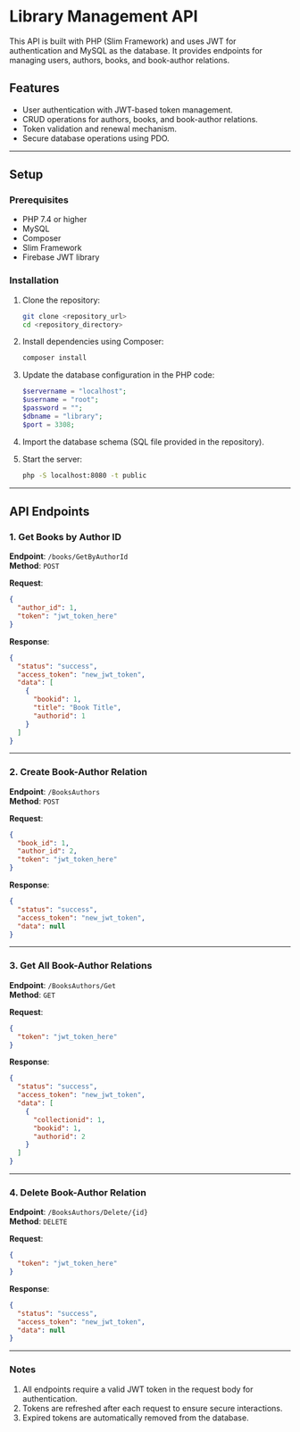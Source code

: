 
# Library Management API

This API is built with PHP (Slim Framework) and uses JWT for authentication and MySQL as the database. It provides endpoints for managing users, authors, books, and book-author relations.

## Features

- User authentication with JWT-based token management.
- CRUD operations for authors, books, and book-author relations.
- Token validation and renewal mechanism.
- Secure database operations using PDO.

---

## Setup

### Prerequisites

- PHP 7.4 or higher
- MySQL
- Composer
- Slim Framework
- Firebase JWT library

### Installation

1. Clone the repository:
   ```bash
   git clone <repository_url>
   cd <repository_directory>
   ```

2. Install dependencies using Composer:
   ```bash
   composer install
   ```

3. Update the database configuration in the PHP code:
   ```php
   $servername = "localhost";
   $username = "root";
   $password = "";
   $dbname = "library";
   $port = 3308;
   ```

4. Import the database schema (SQL file provided in the repository).

5. Start the server:
   ```bash
   php -S localhost:8080 -t public
   ```

---

## API Endpoints

### 1. Get Books by Author ID

**Endpoint**: `/books/GetByAuthorId`  
**Method**: `POST`  

**Request**:  
```json
{
  "author_id": 1,
  "token": "jwt_token_here"
}
```

**Response**:  
```json
{
  "status": "success",
  "access_token": "new_jwt_token",
  "data": [
    {
      "bookid": 1,
      "title": "Book Title",
      "authorid": 1
    }
  ]
}
```

---

### 2. Create Book-Author Relation

**Endpoint**: `/BooksAuthors`  
**Method**: `POST`  

**Request**:  
```json
{
  "book_id": 1,
  "author_id": 2,
  "token": "jwt_token_here"
}
```

**Response**:  
```json
{
  "status": "success",
  "access_token": "new_jwt_token",
  "data": null
}
```

---

### 3. Get All Book-Author Relations

**Endpoint**: `/BooksAuthors/Get`  
**Method**: `GET`  

**Request**:  
```json
{
  "token": "jwt_token_here"
}
```

**Response**:  
```json
{
  "status": "success",
  "access_token": "new_jwt_token",
  "data": [
    {
      "collectionid": 1,
      "bookid": 1,
      "authorid": 2
    }
  ]
}
```

---

### 4. Delete Book-Author Relation

**Endpoint**: `/BooksAuthors/Delete/{id}`  
**Method**: `DELETE`  

**Request**:  
```json
{
  "token": "jwt_token_here"
}
```

**Response**:  
```json
{
  "status": "success",
  "access_token": "new_jwt_token",
  "data": null
}
```

---

### Notes

1. All endpoints require a valid JWT token in the request body for authentication.
2. Tokens are refreshed after each request to ensure secure interactions.
3. Expired tokens are automatically removed from the database.
